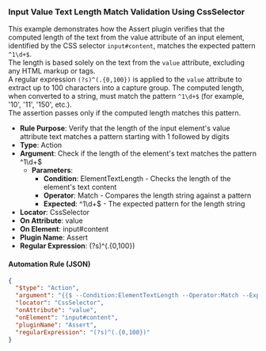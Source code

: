 ### Input Value Text Length Match Validation Using CssSelector

This example demonstrates how the Assert plugin verifies that the computed length of the text from the value attribute of an input element, identified by the CSS selector `input#content`, matches the expected pattern `^1\d+$`.  
The length is based solely on the text from the `value` attribute, excluding any HTML markup or tags.  
A regular expression `(?s)^(.{0,100})` is applied to the `value` attribute to extract up to 100 characters into a capture group. The computed length, when converted to a string, must match the pattern `^1\d+$` (for example, '10', '11', '150', etc.).  
The assertion passes only if the computed length matches this pattern.

- **Rule Purpose**: Verify that the length of the input element's value attribute text matches a pattern starting with 1 followed by digits  
- **Type**: Action  
- **Argument**: Check if the length of the element's text matches the pattern ^1\d+$  
  - **Parameters**:  
    - **Condition**: ElementTextLength - Checks the length of the element's text content  
    - **Operator**: Match - Compares the length string against a pattern  
    - **Expected**: ^1\d+$ - The expected pattern for the length string  
- **Locator**: CssSelector  
- **On Attribute**: value  
- **On Element**: input#content  
- **Plugin Name**: Assert  
- **Regular Expression**: (?s)^(.{0,100})

#### Automation Rule (JSON)

```json
{
  "$type": "Action",
  "argument": "{{$ --Condition:ElementTextLength --Operator:Match --Expected:^1\\d+$}}",
  "locator": "CssSelector",
  "onAttribute": "value",
  "onElement": "input#content",
  "pluginName": "Assert",
  "regularExpression": "(?s)^(.{0,100})"
}
```
